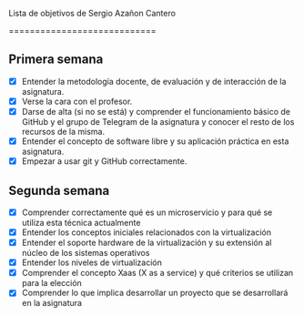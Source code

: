 Lista de objetivos de Sergio Azañon Cantero

============================


## Primera semana 
- [x] Entender la metodología docente, de evaluación y de interacción de la asignatura.
- [x] Verse la cara con el profesor.
- [x] Darse de alta (si no se está) y comprender el funcionamiento básico de GitHub y el grupo de Telegram de la asignatura y conocer el resto de los recursos de la misma.
- [x] Entender el concepto de software libre y su aplicación práctica en esta asignatura.
- [x] Empezar a usar git y GitHub correctamente.

## Segunda semana 
- [X] Comprender correctamente qué es un microservicio y para qué se utiliza esta técnica actualmente
- [X] Entender los conceptos iniciales relacionados con la virtualización 
- [X] Entender el soporte hardware de la virtualización y su extensión al núcleo de los sistemas operativos
- [X] Entender los niveles de virtualización 
- [X] Comprender el concepto Xaas (X as a service) y qué criterios se utilizan para la elección 
- [X] Comprender lo que implica desarrollar un proyecto que se desarrollará en la asignatura

